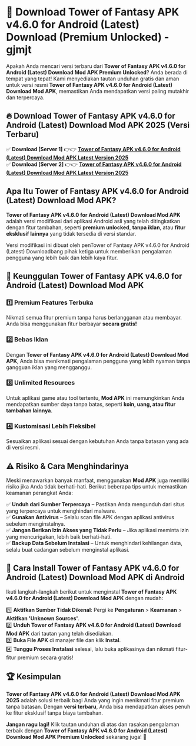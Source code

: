 # 🎯 Download Tower of Fantasy APK v4.6.0 for Android (Latest) Download (Premium Unlocked) -  gjmjt

Apakah Anda mencari versi terbaru dari **Tower of Fantasy APK v4.6.0 for Android (Latest) Download Mod APK Premium Unlocked**? Anda berada di tempat yang tepat! Kami menyediakan tautan unduhan gratis dan aman untuk versi resmi **Tower of Fantasy APK v4.6.0 for Android (Latest) Download Mod APK**, memastikan Anda mendapatkan versi paling mutakhir dan terpercaya.

## 🔥 Download Tower of Fantasy APK v4.6.0 for Android (Latest) Download Mod APK 2025 (Versi Terbaru)

✅ **Download [Server 1]** 👉👉 [**Tower of Fantasy APK v4.6.0 for Android (Latest) Download Mod APK Latest Version 2025**](https://momento.my/?title=Tower_of_Fantasy_APK_v4.6.0_for_Android_(Latest)_Download)  
✅ **Download [Server 2]** 👉👉 [**Tower of Fantasy APK v4.6.0 for Android (Latest) Download Mod APK Latest Version 2025**](https://momento.my/?title=Tower_of_Fantasy_APK_v4.6.0_for_Android_(Latest)_Download)  

## Apa Itu Tower of Fantasy APK v4.6.0 for Android (Latest) Download Mod APK?

**Tower of Fantasy APK v4.6.0 for Android (Latest) Download Mod APK** adalah versi modifikasi dari aplikasi Android asli yang telah ditingkatkan dengan fitur tambahan, seperti **premium unlocked**, **tanpa iklan**, atau **fitur eksklusif lainnya** yang tidak tersedia di versi standar.

Versi modifikasi ini dibuat oleh penTower of Fantasy APK v4.6.0 for Android (Latest) Downloadbang pihak ketiga untuk memberikan pengalaman pengguna yang lebih baik dan lebih kaya fitur.

## 🎯 Keunggulan Tower of Fantasy APK v4.6.0 for Android (Latest) Download Mod APK

### 1️⃣ Premium Features Terbuka
Nikmati semua fitur premium tanpa harus berlangganan atau membayar. Anda bisa menggunakan fitur berbayar **secara gratis!**

### 2️⃣ Bebas Iklan
Dengan **Tower of Fantasy APK v4.6.0 for Android (Latest) Download Mod APK**, Anda bisa menikmati pengalaman pengguna yang lebih nyaman tanpa gangguan iklan yang mengganggu.

### 3️⃣ Unlimited Resources
Untuk aplikasi game atau tool tertentu, **Mod APK** ini memungkinkan Anda mendapatkan sumber daya tanpa batas, seperti **koin, uang, atau fitur tambahan lainnya**.

### 4️⃣ Kustomisasi Lebih Fleksibel
Sesuaikan aplikasi sesuai dengan kebutuhan Anda tanpa batasan yang ada di versi resmi.

## ⚠️ Risiko & Cara Menghindarinya

Meski menawarkan banyak manfaat, menggunakan **Mod APK** juga memiliki risiko jika Anda tidak berhati-hati. Berikut beberapa tips untuk memastikan keamanan perangkat Anda:

✅ **Unduh dari Sumber Terpercaya** – Pastikan Anda mengunduh dari situs yang terpercaya untuk menghindari malware.  
✅ **Gunakan Antivirus** – Selalu scan file APK dengan aplikasi antivirus sebelum menginstalnya.  
✅ **Jangan Berikan Izin Akses yang Tidak Perlu** – Jika aplikasi meminta izin yang mencurigakan, lebih baik berhati-hati.  
✅ **Backup Data Sebelum Instalasi** – Untuk menghindari kehilangan data, selalu buat cadangan sebelum menginstal aplikasi.

## 📌 Cara Install Tower of Fantasy APK v4.6.0 for Android (Latest) Download Mod APK di Android

Ikuti langkah-langkah berikut untuk menginstal **Tower of Fantasy APK v4.6.0 for Android (Latest) Download Mod APK** dengan mudah:

1️⃣ **Aktifkan Sumber Tidak Dikenal**: Pergi ke **Pengaturan** > **Keamanan** > **Aktifkan 'Unknown Sources'**.  
2️⃣ **Unduh Tower of Fantasy APK v4.6.0 for Android (Latest) Download Mod APK** dari tautan yang telah disediakan.  
3️⃣ **Buka File APK** di manajer file dan klik **Instal**.  
4️⃣ **Tunggu Proses Instalasi** selesai, lalu buka aplikasinya dan nikmati fitur-fitur premium secara gratis!

## 🏆 Kesimpulan

**Tower of Fantasy APK v4.6.0 for Android (Latest) Download Mod APK 2025** adalah solusi terbaik bagi Anda yang ingin menikmati fitur premium tanpa batasan. Dengan **versi terbaru**, Anda bisa mendapatkan akses penuh ke fitur eksklusif tanpa biaya tambahan.

**Jangan ragu lagi!** Klik tautan unduhan di atas dan rasakan pengalaman terbaik dengan **Tower of Fantasy APK v4.6.0 for Android (Latest) Download Mod APK Premium Unlocked** sekarang juga! 🚀
